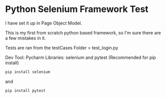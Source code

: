 # Python Selenium Framework Test
I have set it up in Page Object Model.

This is my first from scratch python based framework, so I'm sure there are a few mistakes in it.

Tests are ran from the testCases Folder > test_login.py

Dev Tool: Pycharm
Libraries: selenium and pytest (Recommended for pip install)
```bash
pip install selenium
```
and
```bash
pip install pytest
```